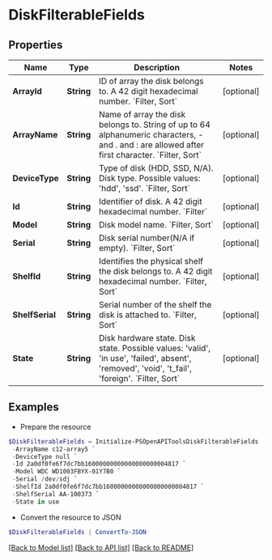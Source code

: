 # DiskFilterableFields
## Properties

Name | Type | Description | Notes
------------ | ------------- | ------------- | -------------
**ArrayId** | **String** | ID of array the disk belongs to. A 42 digit hexadecimal number. &#x60;Filter, Sort&#x60; | [optional] 
**ArrayName** | **String** | Name of array the disk belongs to. String of up to 64 alphanumeric characters, - and . and : are allowed after first character.  &#x60;Filter, Sort&#x60; | [optional] 
**DeviceType** | **String** | Type of disk (HDD, SSD, N/A). Disk type. Possible values: &#39;hdd&#39;, &#39;ssd&#39;. &#x60;Filter, Sort&#x60; | [optional] 
**Id** | **String** | Identifier of disk. A 42 digit hexadecimal number. &#x60;Filter&#x60; | [optional] 
**Model** | **String** | Disk model name. &#x60;Filter, Sort&#x60; | [optional] 
**Serial** | **String** | Disk serial number(N/A if empty). &#x60;Filter, Sort&#x60; | [optional] 
**ShelfId** | **String** | Identifies the physical shelf the disk belongs to. A 42 digit hexadecimal number. &#x60;Filter, Sort&#x60; | [optional] 
**ShelfSerial** | **String** | Serial number of the shelf the disk is attached to. &#x60;Filter, Sort&#x60; | [optional] 
**State** | **String** | Disk hardware state. Disk state. Possible values: &#39;valid&#39;, &#39;in use&#39;, &#39;failed&#39;, absent&#39;, &#39;removed&#39;, &#39;void&#39;, &#39;t_fail&#39;, &#39;foreign&#39;. &#x60;Filter, Sort&#x60; | [optional] 

## Examples

- Prepare the resource
```powershell
$DiskFilterableFields = Initialize-PSOpenAPIToolsDiskFilterableFields  -ArrayId 2a0df0fe6f7dc7bb16000000000000000000004817 `
 -ArrayName c12-array5 `
 -DeviceType null `
 -Id 2a0df0fe6f7dc7bb16000000000000000000004817 `
 -Model WDC WD1003FBYX-01Y7B0 `
 -Serial /dev/sdj `
 -ShelfId 2a0df0fe6f7dc7bb16000000000000000000004817 `
 -ShelfSerial AA-100373 `
 -State in use
```

- Convert the resource to JSON
```powershell
$DiskFilterableFields | ConvertTo-JSON
```

[[Back to Model list]](../README.md#documentation-for-models) [[Back to API list]](../README.md#documentation-for-api-endpoints) [[Back to README]](../README.md)

